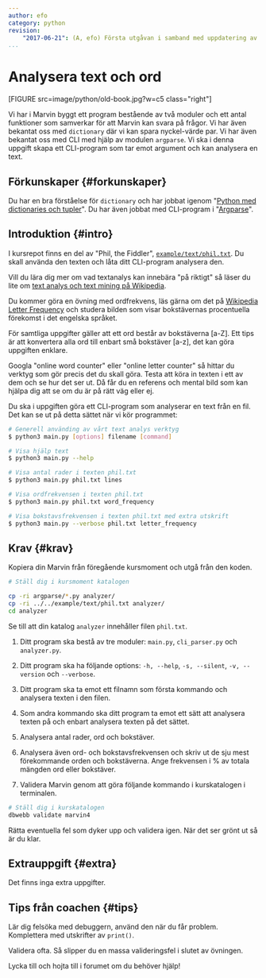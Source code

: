 ```yaml
---
author: efo
category: python
revision:
    "2017-06-21": (A, efo) Första utgåvan i samband med uppdatering av kmom05 i kursen python.
...
```

Analysera text och ord
==================================

[FIGURE src=image/python/old-book.jpg?w=c5 class="right"]

Vi har i Marvin byggt ett program bestående av två moduler och ett antal funktioner som samverkar för att Marvin kan svara på frågor. Vi har även bekantat oss med `dictionary` där vi kan spara nyckel-värde par. Vi har även bekantat oss med CLI med hjälp av modulen `argparse`. Vi ska i denna uppgift skapa ett CLI-program som tar emot argument och kan analysera en text.

<!--more-->




Förkunskaper {#forkunskaper}
-----------------------

Du har en bra förståelse för `dictionary` och har jobbat igenom "[Python med dictionaries och tupler](uppgift/python-med-dictionaries-och-tupler)". Du har även jobbat med CLI-program i "[Argparse](kunskap/argparse)".



Introduktion {#intro}
-----------------------

I kursrepot finns en del av "Phil, the Fiddler", [`example/text/phil.txt`](https://github.com/mosbth/python/blob/master/example/text/phil.txt). Du skall använda den texten och låta ditt CLI-program analysera den.

Vill du lära dig mer om vad textanalys kan innebära "på riktigt" så läser du lite om [text analys och text mining på Wikipedia](https://en.wikipedia.org/wiki/Text_mining).

Du kommer göra en övning med ordfrekvens, läs gärna om det på [Wikipedia Letter Frequency](https://en.wikipedia.org/wiki/Letter_frequency) och studera bilden som visar bokstävernas procentuella förekomst i det engelska språket.

För samtliga uppgifter gäller att ett ord består av bokstäverna [a-Z]. Ett tips är att konvertera alla ord till enbart små bokstäver [a-z], det kan göra uppgiften enklare.

Googla "online word counter" eller "online letter counter" så hittar du verktyg som gör precis det du skall göra. Testa att köra in  texten i ett av dem och se hur det ser ut. Då får du en referens och mental bild som kan hjälpa dig att se om du är på rätt väg eller ej.

Du ska i uppgiften göra ett CLI-program som analyserar en text från en fil. Det kan se ut på detta sättet när vi kör programmet:

```bash
# Generell använding av vårt text analys verktyg
$ python3 main.py [options] filename [command]

# Visa hjälp text
$ python3 main.py --help

# Visa antal rader i texten phil.txt
$ python3 main.py phil.txt lines

# Visa ordfrekvensen i texten phil.txt
$ python3 main.py phil.txt word_frequency

# Visa bokstavsfrekvensen i texten phil.txt med extra utskrift
$ python3 main.py --verbose phil.txt letter_frequency
```



Krav {#krav}
-----------------------

Kopiera din Marvin från föregående kursmoment och utgå från den koden.

```bash
# Ställ dig i kursmoment katalogen

cp -ri argparse/*.py analyzer/
cp -ri ../../example/text/phil.txt analyzer/
cd analyzer
```

Se till att din katalog `analyzer` innehåller filen `phil.txt`.

1. Ditt program ska bestå av tre moduler: `main.py`, `cli_parser.py` och `analyzer.py`.

1. Ditt program ska ha följande options: `-h, --help`, `-s, --silent`, `-v, --version` och `--verbose`.

1. Ditt program ska ta emot ett filnamn som första kommando och analysera texten i den filen.

1. Som andra kommando ska ditt program ta emot ett sätt att analysera texten på och enbart analysera texten på det sättet.

1. Analysera antal rader, ord och bokstäver.

1. Analysera även ord- och bokstavsfrekvensen och skriv ut de sju mest förekommande orden och bokstäverna. Ange frekvensen i % av totala mängden ord eller bokstäver.

1. Validera Marvin genom att göra följande kommando i kurskatalogen i terminalen.

```bash
# Ställ dig i kurskatalogen
dbwebb validate marvin4
```

Rätta eventuella fel som dyker upp och validera igen. När det ser grönt ut så är du klar.



Extrauppgift {#extra}
-----------------------

Det finns inga extra uppgifter.



Tips från coachen {#tips}
-----------------------

Lär dig felsöka med debuggern, använd den när du får problem. Komplettera med utskrifter av `print()`.

Validera ofta. Så slipper du en massa valideringsfel i slutet av övningen.

Lycka till och hojta till i forumet om du behöver hjälp!
